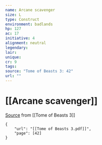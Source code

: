 ```yaml
---
name: Arcane scavenger
size: L
type: Construct
environment: badlands
hp: 127
ac: 17
initiative: 4
alignment: neutral
legendary: 
lair: 
unique: 
cr: 9
tags: 
source: "Tome of Beasts 3: 42"
url: ""
---
```

# [[Arcane scavenger]]

[Source](zotero://open-pdf/library/items/BLGR9HVR?page=42) from [[Tome of Beasts 3]]

```pdf
{
	"url": "[[Tome of Beasts 3.pdf]]",
	"page": [42]
}
```

